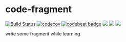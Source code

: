 # code-fragment
[![Build Status](https://travis-ci.com/rofinily/code-fragment.svg?branch=master)](https://travis-ci.com/rofinily/code-fragment)
[![codecov](https://codecov.io/gh/rofinily/code-fragment/branch/master/graph/badge.svg)](https://codecov.io/gh/rofinily/code-fragment)
[![codebeat badge](https://codebeat.co/badges/56e2b885-8b7b-43ed-91d0-5b8172c46813)](https://codebeat.co/projects/github-com-rofinily-code-fragment-master)
![](https://img.shields.io/github/commit-activity/y/rofinily/code-fragment.svg)
![](https://img.shields.io/github/languages/code-size/rofinily/code-fragment.svg)
![](https://img.shields.io/github/license/rofinily/code-fragment.svg)

write some fragment while learning

